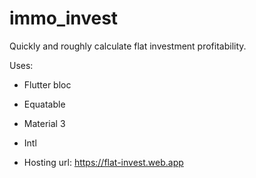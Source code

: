 # immo_invest

Quickly and roughly calculate flat investment profitability.

Uses:
* Flutter bloc
* Equatable
* Material 3
* Intl

* Hosting url: https://flat-invest.web.app


